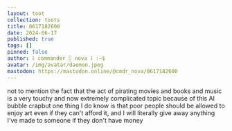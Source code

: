```yaml
---
layout: toot
collection: toots
title: 0617182600
date: 2024-06-17
published: true
tags: []
pinned: false
author: ⸸ commander ░ nova ⸸ :~$
avatar: /img/avatar/daemon.jpeg
mastodon: https://mastodon.online/@cmdr_nova/0617182600
---
```


not to mention the fact that the act of pirating movies and books and music is a very touchy and now extremely complicated topic because of this AI bubble crapbut one thing I do know is that poor people should be allowed to enjoy art even if they can't afford it, and I will literally give away anything I've made to someone if they don't have money
